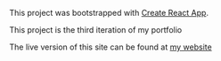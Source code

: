 This project was bootstrapped with [Create React App](https://github.com/facebook/create-react-app).

This project is the third iteration of my portfolio

The live version of this site can be found at [my website](https://google.com)
